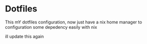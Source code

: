 # Dotfiles
This mY dotfiles configuration, now just have a nix home manager to configuration some depedency easily with nix

ill update this again
